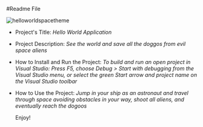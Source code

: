 #Readme File

![helloworldspacetheme](https://github.com/ShuaibFakir/TestWebsite/assets/102185288/fd162575-b148-4edd-a183-2fe4e1bed0e6)

* Project's Title:
  _Hello World Application_
* Project Description:
  _See the world and save all the doggos from evil space aliens_
* How to Install and Run the Project:
  _To build and run an open project in Visual Studio: Press F5, choose Debug > Start with debugging from the Visual Studio menu, or select the green Start arrow and project name on the Visual Studio toolbar_
* How to Use the Project:
  _Jump in your ship as an astronaut and travel through space avoiding obstacles in your way, shoot all aliens, and eventually reach the dogoos_

  Enjoy!
